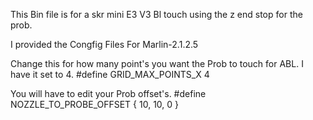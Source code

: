 This Bin file is for a skr mini E3 V3 Bl touch using the z end stop for the prob.

I provided the Congfig Files For Marlin-2.1.2.5

Change this for how many point's you want the Prob to touch for ABL. I have it set to 4.
#define GRID_MAX_POINTS_X 4

You will have to edit your Prob offset's.
#define NOZZLE_TO_PROBE_OFFSET { 10, 10, 0 }
